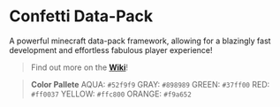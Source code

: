 # Confetti Data-Pack
A powerful minecraft data-pack framework, allowing for a blazingly fast development and effortless fabulous player experience!

> Find out more on the [**Wiki**](https://github.com/ConfettiMC/datapack/wiki)!

> **Color Pallete**
> AQUA: `#52f9f9`
> GRAY: `#898989`
> GREEN: `#37ff00`
> RED: `#ff0037`
> YELLOW: `#ffc800`
> ORANGE: `#f9a652`
